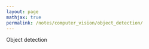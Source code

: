 ```yaml
---
layout: page
mathjax: true
permalink: /notes/computer_vision/object_detection/
---
```


Object detection